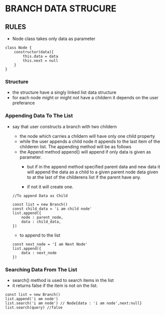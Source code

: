 # BRANCH DATA STRUCURE
## RULES

* Node class takes only data as parameter
```
class Node {
    constructor(data){
        this.data = data
        this.next = null
    }
}
```

### Structure

- the structure have a singly linked list data structure 
- for each node might or might not have a childern it depends on the user preferance

### Appending Data To The List

- say that user constructs a branch with two childern

    - the node which carries a childern will have only one child property
    - while the user appends a child node it appends to the last item of the childeren list. The appending method will be as follows
    - the Append method append() will append if only data is given as parameter.
        - but if in the append method specified parent data and new data it will append the data as a child to a given parent node data given to at the last of the childerens list if the parent have any.

        - if not it will create one.

    ```
    //To append Data as Child

    const list = new Branch()
    const child_data = 'i am child node'
    list.append({
        node : parent_node,
        data : child_data,
    })
    ```
    - to append to the list 
    ```
    const next_node = 'I am Next Node'
    list.append({
        data : next_node
    })
    ```
### Searching Data From The List

- search() method is used to search items in the list
- it returns false if the item is not on the list.
```
const list = new Branch()
list.append('i am node')
list.search('i am node') // Node{data : 'i am node',next:null}
list.search(query) //false
```
